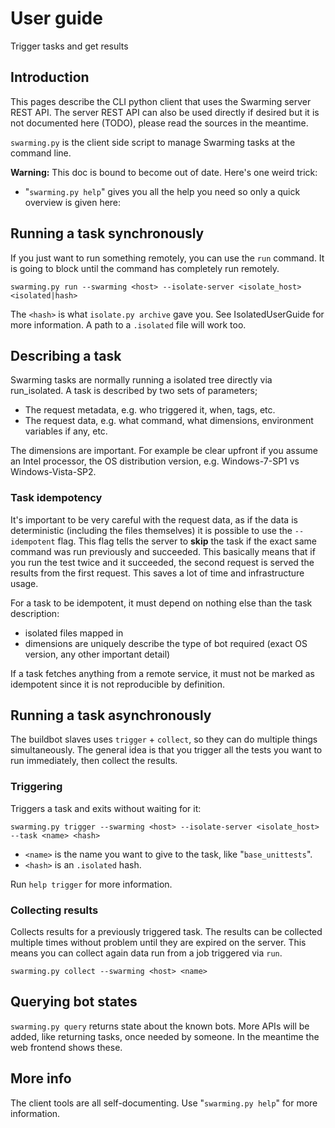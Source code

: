 # User guide

Trigger tasks and get results


## Introduction

This pages describe the CLI python client that uses the Swarming server REST
API. The server REST API can also be used directly if desired but it is not
documented here (TODO), please read the sources in the meantime.

`swarming.py` is the client side script to manage Swarming tasks at the command
line.

**Warning:** This doc is bound to become out of date. Here's one weird trick:
  - "`swarming.py help`" gives you all the help you need so only a quick
    overview is given here:


## Running a task synchronously

If you just want to run something remotely, you can use the `run` command. It is
going to block until the command has completely run remotely.

```
swarming.py run --swarming <host> --isolate-server <isolate_host> <isolated|hash>
```

The `<hash>` is what `isolate.py archive` gave you. See IsolatedUserGuide for
more information. A path to a `.isolated` file will work too.


## Describing a task

Swarming tasks are normally running a isolated tree directly via run_isolated. A
task is described by two sets of parameters;

  - The request metadata, e.g. who triggered it, when, tags, etc.
  - The request data, e.g. what command, what dimensions, environment variables
    if any, etc.

The dimensions are important. For example be clear upfront if you assume an
Intel processor, the OS distribution version, e.g. Windows-7-SP1 vs
Windows-Vista-SP2.


### Task idempotency

It's important to be very careful with the request data, as if the data is
deterministic (including the files themselves) it is possible to use the
`--idempotent` flag. This flag tells the server to **skip** the task if the
exact same command was run previously and succeeded. This basically means that
if you run the test twice and it succeeded, the second request is served the
results from the first request. This saves a lot of time and infrastructure
usage.

For a task to be idempotent, it must depend on nothing else than the task
description:
   - isolated files mapped in
   - dimensions are uniquely describe the type of bot required (exact OS
     version, any other important detail)

If a task fetches anything from a remote service, it must not be marked as
idempotent since it is not reproducible by definition.


## Running a task asynchronously

The buildbot slaves uses `trigger` + `collect`, so they can do multiple things
simultaneously. The general idea is that you trigger all the tests you want to
run immediately, then collect the results.


### Triggering

Triggers a task and exits without waiting for it:
```
swarming.py trigger --swarming <host> --isolate-server <isolate_host> --task <name> <hash>
```

  - `<name>` is the name you want to give to the task, like "`base_unittests`".
  - `<hash>` is an `.isolated` hash.

Run `help trigger` for more information.


### Collecting results

Collects results for a previously triggered task. The results can be collected
multiple times without problem until they are expired on the server. This means
you can collect again data run from a job triggered via `run`.

```
swarming.py collect --swarming <host> <name>
```


## Querying bot states

`swarming.py query` returns state about the known bots. More APIs will be added,
like returning tasks, once needed by someone. In the meantime the web frontend
shows these.


## More info

The client tools are all self-documenting. Use "`swarming.py help`" for more
information.
